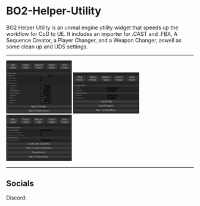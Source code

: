 # BO2-Helper-Utility

BO2 Helper Utility is an unreal engine utility widget that speeds up the workflow for CoD to UE. It includes an importer for .CAST and .FBX, A Sequence Creator, a Player Changer, and a Weapon Changer, aswell as some clean up and UDS settings.

---

<img src="https://github.com/tango3383/BO2-Helper-Utility/blob/main/docs/images/img1.png" width = "35%" height ="35%">

<img src="https://github.com/tango3383/BO2-Helper-Utility/blob/main/docs/images/img2.png" width = "35%" height ="35%">

<img src="https://github.com/tango3383/BO2-Helper-Utility/blob/main/docs/images/img3.png" width = "35%" height ="35%">

---
<h2> Socials </h2>
Discord: 

